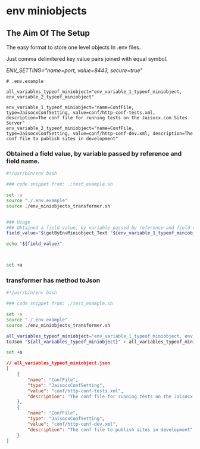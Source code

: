 # env miniobjects

## The Aim Of The Setup

The easy format to store one level objects In .env files.

Just comma delimitered key value pairs joined with equal symbol.

*ENV_SETTING="name=port, value=8443, secure=true"*


```env
# .env.example

all_variables_typeof_miniobject="env_variable_1_typeof_miniobject, env_variable_2_typeof_miniobject"

env_variable_1_typeof_miniobject="name=ConfFile, type=JaisocxConfSetting, value=conf/http-conf-tests.xml, description=The conf file for running tests on the Jaisocx.com Sites Server"
env_variable_2_typeof_miniobject="name=ConfFile, type=JaisocxConfSetting, value=conf/http-conf-dev.xml, description=The conf file to publish sites in development"

```



### Obtained a field value, by variable passed by reference and field name.

```bash
#!/usr/bin/env bash

### code snippet from: ./test_example.sh

set -a
source "./.env.example"
source ./env_miniobjects_transformer.sh


### Usage
### Obtained a field value, by variable passed by reference and field name.
field_value="$(getByEnvMiniobject_Text "${env_variable_1_typeof_miniobject}" "type")"

echo "${field_value}"



set +a
```




### transformer has method toJson

```bash
#!/usr/bin/env bash

### code snippet from: ./test_example.sh

set -a
source "./.env.example"
source ./env_miniobjects_transformer.sh

all_variables_typeof_miniobject="env_variable_1_typeof_miniobject, env_variable_2_typeof_miniobject"
toJson "${all_variables_typeof_miniobject}" > all_variables_typeof_miniobject.json

set +a
```



```json
// all_variables_typeof_miniobject.json
[
    {
        "name": "ConfFile",
        "type": "JaisocxConfSetting",
        "value": "conf/http-conf-tests.xml",
        "description": "The conf file for running tests on the Jaisocx.com Sites Server"
    },
    {
        "name": "ConfFile",
        "type": "JaisocxConfSetting",
        "value": "conf/http-conf-dev.xml",
        "description": "The conf file to publish sites in development"
    }
]
```

